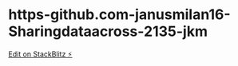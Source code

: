 # https-github.com-janusmilan16-Sharingdataacross-2135-jkm

[Edit on StackBlitz ⚡️](https://stackblitz.com/edit/sharing-data-across-components-skpp-pvxduy)
